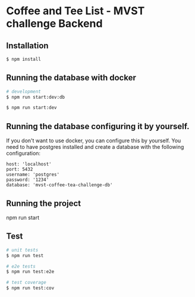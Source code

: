# Coffee and Tee List - MVST challenge Backend

## Installation

```bash
$ npm install
```

## Running the database with docker

```bash
# development
$ npm run start:dev:db

$ npm run start:dev
```

## Running the database configuring it by yourself.

If you don't want to use docker, you can configure this by yourself.
You need to have postgres installed and create a database with the following configuration:

```
host: 'localhost'
port: 5432
username: 'postgres'
password: '1234'
database: 'mvst-coffee-tea-challenge-db'
```

## Running the project

npm run start

## Test

```bash
# unit tests
$ npm run test

# e2e tests
$ npm run test:e2e

# test coverage
$ npm run test:cov
```
